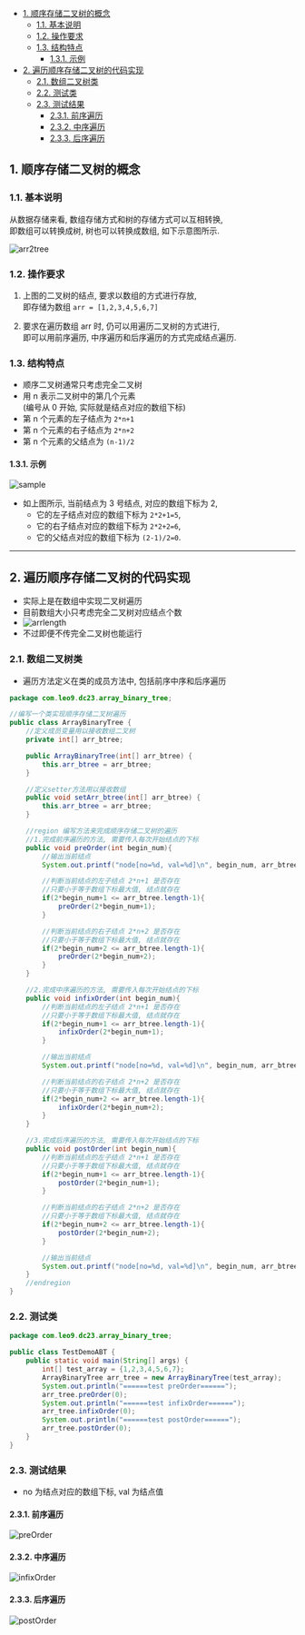 <!-- TOC -->

- [1. 顺序存储二叉树的概念](#1-顺序存储二叉树的概念)
  - [1.1. 基本说明](#11-基本说明)
  - [1.2. 操作要求](#12-操作要求)
  - [1.3. 结构特点](#13-结构特点)
    - [1.3.1. 示例](#131-示例)
- [2. 遍历顺序存储二叉树的代码实现](#2-遍历顺序存储二叉树的代码实现)
  - [2.1. 数组二叉树类](#21-数组二叉树类)
  - [2.2. 测试类](#22-测试类)
  - [2.3. 测试结果](#23-测试结果)
    - [2.3.1. 前序遍历](#231-前序遍历)
    - [2.3.2. 中序遍历](#232-中序遍历)
    - [2.3.3. 后序遍历](#233-后序遍历)

<!-- /TOC -->

## 1. 顺序存储二叉树的概念

### 1.1. 基本说明
从数据存储来看, 数组存储方式和树的存储方式可以互相转换,  
即数组可以转换成树, 树也可以转换成数组, 如下示意图所示.  

![arr2tree](../99.images/2020-06-11-08-36-08.png)

### 1.2. 操作要求
1. 上图的二叉树的结点, 要求以数组的方式进行存放,  
   即存储为数组 `arr = [1,2,3,4,5,6,7]`

2. 要求在遍历数组 arr 时, 仍可以用遍历二叉树的方式进行,  
   即可以用前序遍历, 中序遍历和后序遍历的方式完成结点遍历.

### 1.3. 结构特点
- 顺序二叉树通常只考虑完全二叉树
- 用 n 表示二叉树中的第几个元素  
  (编号从 0 开始, 实际就是结点对应的数组下标)
- 第 n 个元素的左子结点为 `2*n+1` 
- 第 n 个元素的右子结点为 `2*n+2` 
- 第 n 个元素的父结点为 `(n-1)/2`


#### 1.3.1. 示例
![sample](../99.images/2020-06-11-14-20-39.png)  
- 如上图所示, 当前结点为 3 号结点, 对应的数组下标为 2,  
  - 它的左子结点对应的数组下标为 `2*2+1=5`,  
  - 它的右子结点对应的数组下标为 `2*2+2=6`,  
  - 它的父结点对应的数组下标为 `(2-1)/2=0`.

****

## 2. 遍历顺序存储二叉树的代码实现
- 实际上是在数组中实现二叉树遍历
- 目前数组大小只考虑完全二叉树对应结点个数
- ![arrlength](../99.images/2020-06-12-13-49-03.png) 
- 不过即便不传完全二叉树也能运行

### 2.1. 数组二叉树类
- 遍历方法定义在类的成员方法中, 包括前序中序和后序遍历

```java
package com.leo9.dc23.array_binary_tree;

//编写一个类实现顺序存储二叉树遍历
public class ArrayBinaryTree {
    //定义成员变量用以接收数组二叉树
    private int[] arr_btree;

    public ArrayBinaryTree(int[] arr_btree) {
        this.arr_btree = arr_btree;
    }

    //定义setter方法用以接收数组
    public void setArr_btree(int[] arr_btree) {
        this.arr_btree = arr_btree;
    }

    //region 编写方法来完成顺序存储二叉树的遍历
    //1.完成前序遍历的方法, 需要传入每次开始结点的下标
    public void preOrder(int begin_num){
        //输出当前结点
        System.out.printf("node[no=%d, val=%d]\n", begin_num, arr_btree[begin_num]);

        //判断当前结点的左子结点 2*n+1 是否存在
        //只要小于等于数组下标最大值, 结点就存在
        if(2*begin_num+1 <= arr_btree.length-1){
            preOrder(2*begin_num+1);
        }

        //判断当前结点的右子结点 2*n+2 是否存在
        //只要小于等于数组下标最大值, 结点就存在
        if(2*begin_num+2 <= arr_btree.length-1){
            preOrder(2*begin_num+2);
        }
    }

    //2.完成中序遍历的方法, 需要传入每次开始结点的下标
    public void infixOrder(int begin_num){
        //判断当前结点的左子结点 2*n+1 是否存在
        //只要小于等于数组下标最大值, 结点就存在
        if(2*begin_num+1 <= arr_btree.length-1){
            infixOrder(2*begin_num+1);
        }

        //输出当前结点
        System.out.printf("node[no=%d, val=%d]\n", begin_num, arr_btree[begin_num]);

        //判断当前结点的右子结点 2*n+2 是否存在
        //只要小于等于数组下标最大值, 结点就存在
        if(2*begin_num+2 <= arr_btree.length-1){
            infixOrder(2*begin_num+2);
        }
    }

    //3.完成后序遍历的方法, 需要传入每次开始结点的下标
    public void postOrder(int begin_num){
        //判断当前结点的左子结点 2*n+1 是否存在
        //只要小于等于数组下标最大值, 结点就存在
        if(2*begin_num+1 <= arr_btree.length-1){
            postOrder(2*begin_num+1);
        }

        //判断当前结点的右子结点 2*n+2 是否存在
        //只要小于等于数组下标最大值, 结点就存在
        if(2*begin_num+2 <= arr_btree.length-1){
            postOrder(2*begin_num+2);
        }

        //输出当前结点
        System.out.printf("node[no=%d, val=%d]\n", begin_num, arr_btree[begin_num]);
    }
    //endregion
}

```

### 2.2. 测试类
```java
package com.leo9.dc23.array_binary_tree;

public class TestDemoABT {
    public static void main(String[] args) {
        int[] test_array = {1,2,3,4,5,6,7};
        ArrayBinaryTree arr_tree = new ArrayBinaryTree(test_array);
        System.out.println("======test preOrder======");
        arr_tree.preOrder(0);
        System.out.println("======test infixOrder======");
        arr_tree.infixOrder(0);
        System.out.println("======test postOrder======");
        arr_tree.postOrder(0);
    }
}

```

### 2.3. 测试结果
- no 为结点对应的数组下标, val 为结点值

#### 2.3.1. 前序遍历
![preOrder](../99.images/2020-06-12-13-44-51.png)

#### 2.3.2. 中序遍历
![infixOrder](../99.images/2020-06-12-13-45-47.png)

#### 2.3.3. 后序遍历
![postOrder](../99.images/2020-06-12-13-46-15.png)